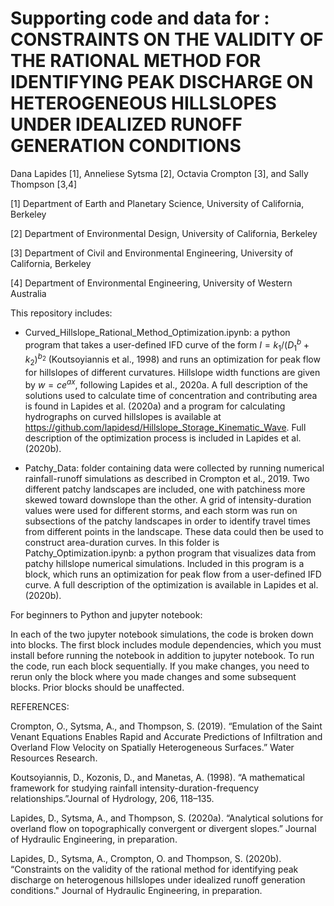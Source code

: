 # Supporting code and data for : CONSTRAINTS ON THE VALIDITY OF THE RATIONAL METHOD FOR IDENTIFYING PEAK DISCHARGE ON HETEROGENEOUS HILLSLOPES UNDER IDEALIZED RUNOFF GENERATION CONDITIONS

Dana Lapides [1], Anneliese Sytsma [2], Octavia Crompton [3], and Sally Thompson [3,4]

[1] Department of Earth and Planetary Science, University of California, Berkeley

[2] Department of Environmental Design, University of California, Berkeley

[3] Department of Civil and Environmental Engineering, University of California, Berkeley

[4] Department of Environmental Engineering, University of Western Australia

This repository includes: 

  - Curved_Hillslope_Rational_Method_Optimization.ipynb:
a python program that takes a user-defined IFD curve of the form $I = k_1/(D^b_1+k_2)^{b_2}$ (Koutsoyiannis et al., 1998) and runs an optimization for peak flow for hillslopes of different curvatures. Hillslope width functions are given by $w=ce^{ax}$, following Lapides et al., 2020a. A full description of the solutions used to calculate time of concentration and contributing area is found in Lapides et al. (2020a) and a program for calculating hydrographs on curved hillslopes is available at https://github.com/lapidesd/Hillslope_Storage_Kinematic_Wave. Full description of the optimization process is included in Lapides et al. (2020b).

  - Patchy_Data:
folder containing data were collected by running numerical rainfall-runoff simulations as described in Crompton et al., 2019. Two different patchy landscapes are included, one with patchiness more skewed toward downslope than the other. A grid of intensity-duration values were used for different storms, and each storm was run on subsections of the patchy landscapes in order to identify travel times from different points in the landscape. These data could then be used to construct area-duration curves. In this folder is Patchy_Optimization.ipynb:
a python program that visualizes data from patchy hillslope numerical simulations. Included in this program is a block, which runs an optimization for peak flow from a user-defined IFD curve. A full description of the optimization is available in Lapides et al. (2020b).

For beginners to Python and jupyter notebook:

In each of the two jupyter notebook simulations, the code is broken down into blocks. The first block includes module dependencies, which you must install before running the notebook in addition to jupyter notebook. To run the code, run each block sequentially. If you make changes, you need to rerun only the block where you made changes and some subsequent blocks. Prior blocks should be unaffected.

REFERENCES:

Crompton, O., Sytsma, A., and Thompson, S. (2019). “Emulation of the Saint Venant Equations Enables Rapid and Accurate Predictions of Infiltration and Overland Flow Velocity on Spatially Heterogeneous Surfaces.” Water Resources Research.

Koutsoyiannis, D., Kozonis, D., and Manetas, A. (1998). “A mathematical framework for studying rainfall intensity-duration-frequency relationships.”Journal of Hydrology, 206, 118–135.

Lapides, D., Sytsma, A., and Thompson, S. (2020a). “Analytical solutions for overland flow on topographically convergent or divergent slopes.” Journal of Hydraulic Engineering, in preparation.

Lapides, D., Sytsma, A., Crompton, O. and Thompson, S. (2020b). “Constraints on the validity of the rational method for identifying peak discharge on heterogenous hillslopes under idealized runoff generation conditions." Journal of Hydraulic Engineering, in preparation.
